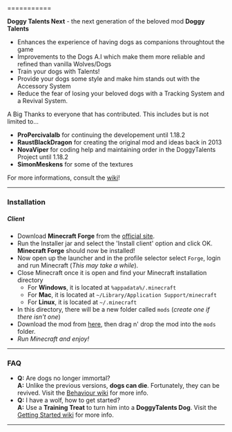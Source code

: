 ===========

**Doggy Talents Next** - the next generation of the beloved mod **Doggy Talents** 


* Enhances the experience of having dogs as companions throughtout the game 
* Improvements to the Dogs A.I which make them more reliable and refined than vanilla Wolves/Dogs
* Train your dogs with Talents!
* Provide your dogs some style and make him stands out with the Accessory System
* Reduce the fear of losing your beloved dogs with a Tracking System and a Revival System.


A Big Thanks to everyone that has contributed. This includes but is not limited to...
 * **ProPercivalalb** for continuing the developement until 1.18.2
 * **RaustBlackDragon** for creating the original mod and ideas back in 2013
 * **NovaViper** for coding help and maintaining order in the DoggyTalents Project until 1.18.2
 * **SimonMeskens** for some of the textures

For more informations, consult the [wiki](https://github.com/percivalalb/DoggyTalents/wiki)!

-----------------

### Installation

##### Client
- Download **Minecraft Forge** from the [official site](https://files.minecraftforge.net/).
- Run the Installer jar and select the 'Install client' option and click OK. **Minecraft Forge** should now be installed!
- Now open up the launcher and in the profile selector select ```Forge```, login and run Minecraft (*This may take a while*).
- Close Minecraft once it is open and find your Minecraft installation directory
  - For **Windows**, it is located at ```%appadata%/.minecraft```
  - For **Mac**, it is located at ````~/Library/Application Support/minecraft````
  - For **Linux**, it is located at ```~/.minecraft``` 
- In this directory, there will be a new folder called ```mods``` (*create one if there isn't one*)
- Download the mod from [here](https://www.curseforge.com/minecraft/mc-mods/doggy-talents/files), then drag n' drop the mod into the ```mods``` folder.
- *Run Minecraft and enjoy!*

-----------------

### FAQ
 <!-- - **Q:** Will there be a Fabric version?  
   **A:** I will not be creating one, if someone wants to take up this task please contact me.
 - **Q:** Which Minecraft versions are supported?  
   **A:** It is normally be the last two major releases, currently `1.16.x` and `1.17.x`. -->
 - **Q:** Are dogs no longer immortal?  
   **A:** Unlike the previous versions, **dogs can die**. Fortunately, they can be revived. Visit the [Behaviour wiki](https://github.com/percivalalb/DoggyTalents/wiki/Behavior#immortality-only-mc-112-and-older-versions-for-mc-115) for more info.
 - **Q:** I have a wolf, how to get started?  
   **A:** Use a **Training Treat** to turn him into a **DoggyTalents Dog**. Visit the [Getting Started wiki](https://github.com/percivalalb/DoggyTalents/wiki/Getting-Started) for more info.

-----------------

<!-- ### Licenses
DoggyTalents API
 - 2017 - 2021
 - [![License](https://img.shields.io/badge/License-MIT-green.svg?style=flat-square)](http://opensource.org/licenses/MIT)

DoggyTalents
 - 2013 - 2021
 - [![License](https://img.shields.io/badge/License-GNU-blue.svg?style=flat-square)](https://opensource.org/licenses/GPL-3.0) -->
